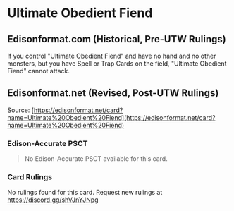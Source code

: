 # Ultimate Obedient Fiend

## Edisonformat.com (Historical, Pre-UTW Rulings)

If you control "Ultimate Obedient Fiend" and have no hand and no other monsters, but you have Spell or Trap Cards on the field, "Ultimate Obedient Fiend" cannot attack.
  
## Edisonformat.net (Revised, Post-UTW Rulings)

Source: [https://edisonformat.net/card?name=Ultimate%20Obedient%20Fiend](https://edisonformat.net/card?name=Ultimate%20Obedient%20Fiend)

### Edison-Accurate PSCT

> No Edison-Accurate PSCT available for this card.

### Card Rulings

No rulings found for this card. Request new rulings at https://discord.gg/shVJnYJNpg
            
